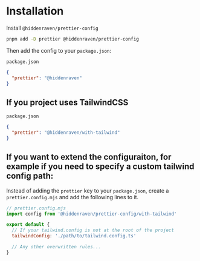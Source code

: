 # Installation

Install `@hiddenraven/prettier-config`

```sh
pnpm add -D prettier @hiddenraven/prettier-config
```

Then add the config to your `package.json`:

`package.json`
```json
{
  "prettier": "@hiddenraven"
}
```

## If you project uses TailwindCSS
`package.json`
```json
{
  "prettier": "@hiddenraven/with-tailwind"
}
```

## If you want to extend the configuraiton, for example if you need to specify a custom tailwind config path:

Instead of adding the `prettier` key to your `package.json`, create a `prettier.config.mjs` and add the following lines to it.

```js
// prettier.config.mjs
import config from '@hiddenraven/prettier-config/with-tailwind'

export default {
  // If your tailwind.config is not at the root of the project
  tailwindConfig: './path/to/tailwind.config.ts'

  // Any other overwritten rules...
}
```
